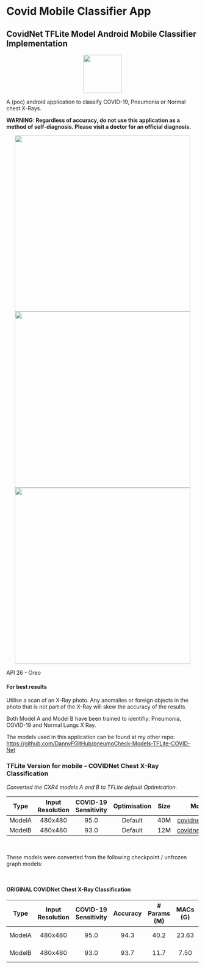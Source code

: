 # Covid Mobile Classifier App
## CovidNet TFLite Model Android Mobile Classifier Implementation
<p align="center">
  <img width="100" src="screenshots/iconlogo.png">
</p>

A (poc) android application to classify COVID-19, Pneumonia or Normal chest X-Rays.

__WARNING: Regardless of accuracy, do not use this application as a method of self-diagnosis. Please visit a doctor for an official diagnosis.__

<p align="center">
  <img width="460" src="screenshots/screenshot01.png">
  <img width="460" src="screenshots/screenshot02.png">
  <img width="460" src="screenshots/screenshot03.png">
</p>
API 26 - Oreo


#### For best results
Utilise a scan of an X-Ray photo. Any anomalies or foreign objects in the photo that is not part of the X-Ray will skew the accuracy of the results.

Both Model A and Model B have been trained to identifiy: Pneumonia, COVID-19 and Normal Lungs X Ray.


The models used in this application can be found at my other repo:
https://github.com/DannyFGitHub/pneumoCheck-Models-TFLite-COVID-Net


### TFLite Version for mobile - COVIDNet Chest X-Ray Classification

_Converted the CXR4 models A and B to TFLite default Optimisation._

|  Type  | Input Resolution | COVID-19 Sensitivity | Optimisation | Size |       Model      |
|:------:|:----------------:|:--------------------:|:------------:|:----:|:----------------:|
| ModelA |      480x480     |         95.0         |   Default    |  40M | [covidnet_a.tflite](https://drive.google.com/file/d/1_DWDkJgFnP_EtvWMMA4FdZBvxLj48T-y/view?usp=sharing)|
| ModelB |      480x480     |         93.0         |   Default    |  12M | [covidnet_b.tflite](https://drive.google.com/file/d/1lUQfmPN1KLXBkGfmPUejFCsAP10zWqkQ/view?usp=sharing)|

<br>

These models were converted from the following checkpoint / unfrozen graph models:

<br>

#### ORIGINAL COVIDNet Chest X-Ray Classification
|  Type  | Input Resolution | COVID-19 Sensitivity | Accuracy | # Params (M) | MACs (G) |        Model        |
|:------:|:----------------:|:--------------------:|:--------:|:------------:|:--------:|:-------------------:|
| ModelA |      480x480     |         95.0         |   94.3   |      40.2    |  23.63   |[COVIDNet-CXR4-A](https://bit.ly/COVIDNet-CXR4-A)|
| ModelB |      480x480     |         93.0         |   93.7   |      11.7    |   7.50   |[COVIDNet-CXR4-B](https://bit.ly/COVIDNet-CXR4-B)|

<br><Br>

